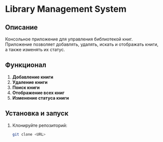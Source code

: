 # Library Management System

## Описание

Консольное приложение для управления библиотекой книг. Приложение позволяет добавлять, удалять, искать и отображать книги, а также изменять их статус.

## Функционал

1. **Добавление книги**
2. **Удаление книги**
3. **Поиск книги**
4. **Отображение всех книг**
5. **Изменение статуса книги**

## Установка и запуск

1. Клонируйте репозиторий:
   ```sh
   git clone <URL>
